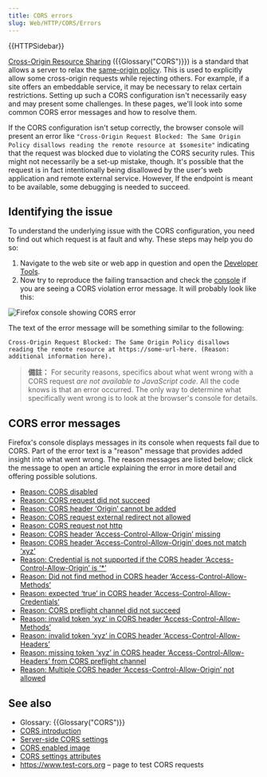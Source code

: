 ```yaml
---
title: CORS errors
slug: Web/HTTP/CORS/Errors
---
```

{{HTTPSidebar}}

[Cross-Origin Resource Sharing](/zh-TW/docs/Web/HTTP/CORS) ({{Glossary("CORS")}}) is a standard that allows a server to relax the [same-origin policy](/zh-TW/docs/Web/Security/Same-origin_policy). This is used to explicitly allow some cross-origin requests while rejecting others. For example, if a site offers an embeddable service, it may be necessary to relax certain restrictions. Setting up such a CORS configuration isn't necessarily easy and may present some challenges. In these pages, we'll look into some common CORS error messages and how to resolve them.

If the CORS configuration isn't setup correctly, the browser console will present an error like `"Cross-Origin Request Blocked: The Same Origin Policy disallows reading the remote resource at $somesite"` indicating that the request was blocked due to violating the CORS security rules. This might not necessarily be a set-up mistake, though. It's possible that the request is in fact intentionally being disallowed by the user's web application and remote external service. However, If the endpoint is meant to be available, some debugging is needed to succeed.

## Identifying the issue

To understand the underlying issue with the CORS configuration, you need to find out which request is at fault and why. These steps may help you do so:

1. Navigate to the web site or web app in question and open the [Developer Tools](/zh-TW/docs/Tools).
2. Now try to reproduce the failing transaction and check the [console](/zh-TW/docs/Tools/Web_Console) if you are seeing a CORS violation error message. It will probably look like this:

![Firefox console showing CORS error](cors-error2.png)

The text of the error message will be something similar to the following:

```plain
Cross-Origin Request Blocked: The Same Origin Policy disallows
reading the remote resource at https://some-url-here. (Reason:
additional information here).
```

> **備註：** For security reasons, specifics about what went wrong with a CORS request _are not available to JavaScript code_. All the code knows is that an error occurred. The only way to determine what specifically went wrong is to look at the browser's console for details.

## CORS error messages

Firefox's console displays messages in its console when requests fail due to CORS. Part of the error text is a "reason" message that provides added insight into what went wrong. The reason messages are listed below; click the message to open an article explaining the error in more detail and offering possible solutions.

- [Reason: CORS disabled](/zh-TW/docs/Web/HTTP/CORS/Errors/CORSDisabled)
- [Reason: CORS request did not succeed](/zh-TW/docs/Web/HTTP/CORS/Errors/CORSDidNotSucceed)
- [Reason: CORS header ‘Origin’ cannot be added](/zh-TW/docs/Web/HTTP/CORS/Errors/CORSOriginHeaderNotAdded)
- [Reason: CORS request external redirect not allowed](/zh-TW/docs/Web/HTTP/CORS/Errors/CORSExternalRedirectNotAllowed)
- [Reason: CORS request not http](/zh-TW/docs/Web/HTTP/CORS/Errors/CORSRequestNotHttp)
- [Reason: CORS header ‘Access-Control-Allow-Origin’ missing](/zh-TW/docs/Web/HTTP/CORS/Errors/CORSMissingAllowOrigin)
- [Reason: CORS header ‘Access-Control-Allow-Origin’ does not match ‘xyz’](/zh-TW/docs/Web/HTTP/CORS/Errors/CORSAllowOriginNotMatchingOrigin)
- [Reason: Credential is not supported if the CORS header ‘Access-Control-Allow-Origin’ is ‘\*’](/zh-TW/docs/Web/HTTP/CORS/Errors/CORSNotSupportingCredentials)
- [Reason: Did not find method in CORS header ‘Access-Control-Allow-Methods’](/zh-TW/docs/Web/HTTP/CORS/Errors/CORSMethodNotFound)
- [Reason: expected ‘true’ in CORS header ‘Access-Control-Allow-Credentials’](/zh-TW/docs/Web/HTTP/CORS/Errors/CORSMissingAllowCredentials)
- [Reason: CORS preflight channel did not succeed](/zh-TW/docs/Web/HTTP/CORS/Errors/CORSPreflightDidNotSucceed)
- [Reason: invalid token ‘xyz’ in CORS header ‘Access-Control-Allow-Methods’](/zh-TW/docs/Web/HTTP/CORS/Errors/CORSInvalidAllowMethod)
- [Reason: invalid token ‘xyz’ in CORS header ‘Access-Control-Allow-Headers’](/zh-TW/docs/Web/HTTP/CORS/Errors/CORSInvalidAllowHeader)
- [Reason: missing token ‘xyz’ in CORS header ‘Access-Control-Allow-Headers’ from CORS preflight channel](/zh-TW/docs/Web/HTTP/CORS/Errors/CORSMissingAllowHeaderFromPreflight)
- [Reason: Multiple CORS header ‘Access-Control-Allow-Origin’ not allowed](/zh-TW/docs/Web/HTTP/CORS/Errors/CORSMultipleAllowOriginNotAllowed)

## See also

- Glossary: {{Glossary("CORS")}}
- [CORS introduction](/zh-TW/docs/Web/HTTP/CORS)
- [Server-side CORS settings](/zh-TW/docs/Web/HTTP/Server-Side_Access_Control)
- [CORS enabled image](/zh-TW/docs/Web/HTML/CORS_enabled_image)
- [CORS settings attributes](/zh-TW/docs/Web/HTML/CORS_settings_attributes)
- <https://www.test-cors.org> – page to test CORS requests
